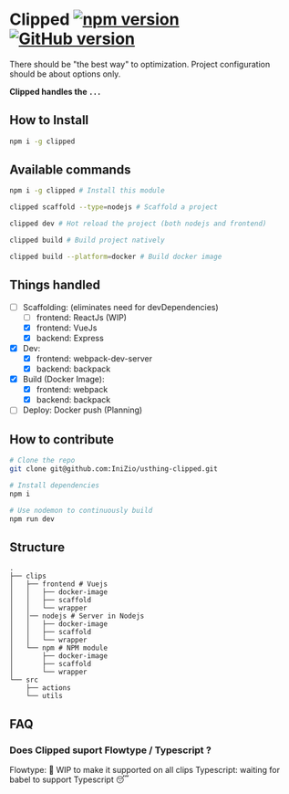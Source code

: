 # Clipped [![npm version](https://badge.fury.io/js/clipped.svg)](https://badge.fury.io/js/clipped) [![GitHub version](https://badge.fury.io/gh/IniZio%2Fusthing-clipped.svg)](https://badge.fury.io/gh/IniZio%2Fusthing-clipped)

There should be "the best way" to optimization.
Project configuration should be about options only.

**Clipped handles the `...`**

## How to Install
```sh
npm i -g clipped
```

## Available commands
```sh
npm i -g clipped # Install this module

clipped scaffold --type=nodejs # Scaffold a project

clipped dev # Hot reload the project (both nodejs and frontend)

clipped build # Build project natively

clipped build --platform=docker # Build docker image
```

## Things handled
- [ ] Scaffolding: (eliminates need for devDependencies)
  - [ ] frontend: ReactJs (WIP)
  - [x] frontend: VueJs
  - [x] backend: Express
- [x] Dev:
  - [x] frontend: webpack-dev-server
  - [x] backend: backpack
- [x] Build (Docker Image):
  - [x] frontend: webpack
  - [x] backend: backpack
- [ ] Deploy: Docker push (Planning)

## How to contribute
```bash
# Clone the repo
git clone git@github.com:IniZio/usthing-clipped.git

# Install dependencies
npm i

# Use nodemon to continuously build
npm run dev
```

## Structure
```
.
├── clips
│   ├── frontend # Vuejs
│   │   ├── docker-image
│   │   ├── scaffold
│   │   └── wrapper
│   │── nodejs # Server in Nodejs
│   │   ├── docker-image
│   │   ├── scaffold
│   │   └── wrapper
│   └── npm # NPM module
│       ├── docker-image
│       ├── scaffold
│       └── wrapper
└── src
    ├── actions
    └── utils
```

## FAQ
### Does Clipped suport Flowtype / Typescript ?
Flowtype: :construction: WIP to make it supported on all clips
Typescript: waiting for babel to support Typescript :sleeping:
